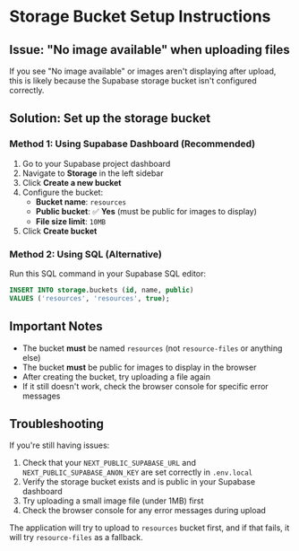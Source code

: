 # Storage Bucket Setup Instructions

## Issue: "No image available" when uploading files

If you see "No image available" or images aren't displaying after upload, this is likely because the Supabase storage bucket isn't configured correctly.

## Solution: Set up the storage bucket

### Method 1: Using Supabase Dashboard (Recommended)

1. Go to your Supabase project dashboard
2. Navigate to **Storage** in the left sidebar
3. Click **Create a new bucket**
4. Configure the bucket:
   - **Bucket name**: `resources`
   - **Public bucket**: ✅ **Yes** (must be public for images to display)
   - **File size limit**: `10MB`
5. Click **Create bucket**

### Method 2: Using SQL (Alternative)

Run this SQL command in your Supabase SQL editor:

```sql
INSERT INTO storage.buckets (id, name, public) 
VALUES ('resources', 'resources', true);
```

## Important Notes

- The bucket **must** be named `resources` (not `resource-files` or anything else)
- The bucket **must** be public for images to display in the browser
- After creating the bucket, try uploading a file again
- If it still doesn't work, check the browser console for specific error messages

## Troubleshooting

If you're still having issues:

1. Check that your `NEXT_PUBLIC_SUPABASE_URL` and `NEXT_PUBLIC_SUPABASE_ANON_KEY` are set correctly in `.env.local`
2. Verify the storage bucket exists and is public in your Supabase dashboard
3. Try uploading a small image file (under 1MB) first
4. Check the browser console for any error messages during upload

The application will try to upload to `resources` bucket first, and if that fails, it will try `resource-files` as a fallback.
